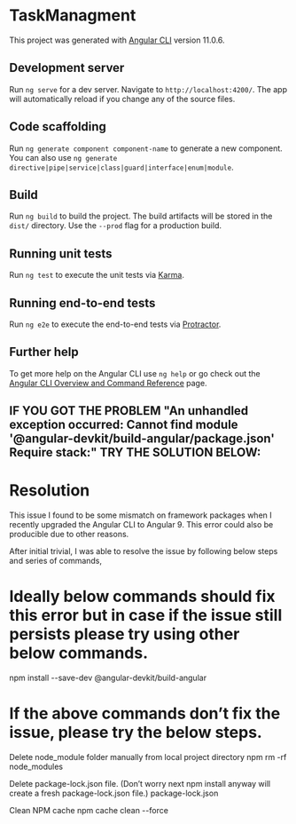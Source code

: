 # TaskManagment

This project was generated with [Angular CLI](https://github.com/angular/angular-cli) version 11.0.6.

## Development server

Run `ng serve` for a dev server. Navigate to `http://localhost:4200/`. The app will automatically reload if you change any of the source files.

## Code scaffolding

Run `ng generate component component-name` to generate a new component. You can also use `ng generate directive|pipe|service|class|guard|interface|enum|module`.

## Build

Run `ng build` to build the project. The build artifacts will be stored in the `dist/` directory. Use the `--prod` flag for a production build.

## Running unit tests

Run `ng test` to execute the unit tests via [Karma](https://karma-runner.github.io).

## Running end-to-end tests

Run `ng e2e` to execute the end-to-end tests via [Protractor](http://www.protractortest.org/).

## Further help

To get more help on the Angular CLI use `ng help` or go check out the [Angular CLI Overview and Command Reference](https://angular.io/cli) page.

## IF YOU GOT THE PROBLEM "An unhandled exception occurred: Cannot find module '@angular-devkit/build-angular/package.json' Require stack:" TRY THE SOLUTION BELOW: 

# Resolution
This issue I found to be some mismatch on framework packages when I recently upgraded the Angular CLI to Angular 9. This error could also be producible due to other reasons.

After initial trivial, I was able to resolve the issue by following below steps and series of commands,

# Ideally below commands should fix this error but in case if the issue still persists please try using other below commands.

npm install --save-dev @angular-devkit/build-angular

# If the above commands don’t fix the issue, please try the below steps.

Delete node_module folder manually from local project directory
npm rm -rf node_modules

Delete package-lock.json file. (Don’t worry next npm install anyway will create a fresh package-lock.json file.)
package-lock.json

Clean NPM cache
npm cache clean --force
